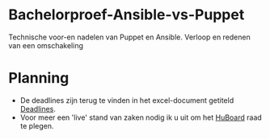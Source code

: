 # Bachelorproef-Ansible-vs-Puppet
Technische voor-en nadelen van Puppet en Ansible. Verloop en redenen van een omschakeling

# Planning

-	De deadlines zijn terug te vinden in het excel-document getiteld [Deadlines](Deadlines.xlsx).
-	Voor meer een 'live' stand van zaken nodig ik u uit om het [HuBoard](https://huboard.com/ThomasDetemmerman/Bachelorproef-Ansible-vs-Puppet#/) raad te plegen.

